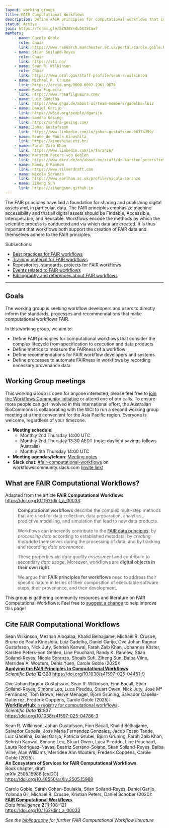 ```yaml
---
layout: working_groups
title: FAIR Computational Workflows
description: Define FAIR principles for computational workflows that consider the complex lifecycle from specification to execution and data products
status: Active
join: https://forms.gle/5ZNJ8Vxdu5X3SCaw7
members:
    - name: Carole Goble
      role: Chair
      link: https://www.research.manchester.ac.uk/portal/carole.goble.html
    - name: Stian Soiland-Reyes
      role: Chair
      link: https://s11.no/
    - name: Sean R. Wilkinson
      role: Chair
      link: https://www.ornl.gov/staff-profile/sean-r-wilkinson
    - name: Michael R. Crusoe
      link: https://orcid.org/0000-0002-2961-9670
    - name: Rosa Figueira
      link: https://www.rosafilgueira.com/
    - name: Luiz Gadelha
      link: https://www.ghga.de/about-us/team-members/gadelha-luiz
    - name: Daniel Garijo
      link: https://w3id.org/people/dgarijo
    - name: Sandra Gesing
      link: http://sandra-gesing.com/
    - name: Johan Gustafsson
      link: https://www.linkedin.com/in/johan-gustafsson-96374399/
    - name: Bruno de Paula Kinoshita
      link: https://kinoshita.eti.br/
    - name: Farah Zaib Khan
      link: https://www.linkedin.com/in/farahzk/
    - name: Karsten Peters-von Gehlen
      link: https://www.dkrz.de/en/about-en/staff/dr-karsten-peters?set_language=en
    - name: Randy K Rannow
      link: https://www.silverdraft.com
    - name: Nicola Soranzo
      link: https://www.earlham.ac.uk/profile/nicola-soranzo
    - name: Ziheng Sun
      link: https://zihengsun.github.io
---
```


The FAIR principles have laid a foundation for sharing and publishing digital assets and, in particular, data. The
FAIR principles emphasize machine accessibility and that all digital assets should be Findable, Accessible, Interoperable,
and Reusable. Workflows encode the methods by which the scientific process is conducted and via which data are created.
It is thus important that workflows both support the creation of FAIR data and themselves adhere to the FAIR principles.

Subsections:

* [Best practices for FAIR workflows](best-practices)
* [Training material for FAIR workflows](training)
* [Repositories, standards, projects for FAIR workflows](resources)
* [Events related to FAIR workflows](events)
* [Bibliography and references about FAIR workflows](bibliography)

---

## Goals

The working group is seeking workflow developers and users to directly inform the standards, processes and recommendations 
that make computational workflows FAIR.

In this working group, we aim to:
- Define FAIR principles for computational workflows that consider the complex lifecycle from specification to execution and data products
- Define metrics to measure the FAIRness of a workflow
- Define recommendations for FAIR workflow developers and systems
- Define processes to automate FAIRness in workflows by recording necessary provenance data

## Working Group meetings

This working Group is open for anyone interested, please feel free to [join the Workflows Community Initiative](https://workflows.community/contact) or attend one of our calls. To ensure more people can get involved in this international effort, the Australian BioCommons is collaborating with the WCI to run a second working group meeting at a time convenient for the Asia Pacific region. Everyone is welcome, regardless of your timezone.

* **Meeting schedule**:  
  - Monthly 2nd Thursday 14:00 UTC
  - Monthly 2nd Thursday 13:30 AEDT (note: daylight savings follows Australia)
  - Monthly 4th Thursday 14:00 UTC
* **Meeting agendas/telcon**: [Meeting notes](https://docs.google.com/document/d/1sULkJwVACjSxQnM5bvjgYSkawZhUEkC3s-A5CvgmNT4/edit)
* **Slack chat**: [#fair-computational-workflows](https://workflowscommunity.slack.com/archives/C034U2NEUTS) on workflowscommunity.slack.com ([invite link](https://join.slack.com/t/workflowscommunity/shared_invite/zt-1s8u3ocgm-gNdsgRJgy6O2GNSFUf9eDQ))


## What are FAIR Computational Workflows?

Adapted from the article **FAIR Computational Workflows** <https://doi.org/10.1162/dint_a_00033>:

> **Computational workflows** describe the complex multi-step methods that are used for data collection, data preparation, analytics, predictive modelling, and simulation that lead to new data products. 
> 
> Workflows can inherently contribute to the [FAIR data principles](https://www.go-fair.org/fair-principles/): by _processing data_ according to established metadata; by _creating metadata_ themselves during the processing of data; and by tracking and recording _data provenance_. 
> 
> These properties aid _data quality assessment_ and contribute to secondary _data usage_. Moreover, workflows are **digital objects in their own right**. 
> 
> We argue that **FAIR principles for workflows** need to address their specific nature in terms of their composition of executable software steps, their provenance, and their development.

This group is gathering community resources and literature on FAIR Computational Workflows. Feel free to [suggest a change](https://github.com/workflowscommunity/workflowscommunity.github.io/blob/main/_working_groups/fair.md) to help improve this page!


## Cite FAIR Computational Workflows

Sean Wilkinson, Meznah Aloqalaa, Khalid Belhajjame, Michael R. Crusoe, Bruno de Paula Kinoshita, Luiz Gadelha, Daniel Garijo, Ove Johan Ragnar Gustafsson, Nick Juty, Sehrish Kanwal, Farah Zaib Khan, Johannes Köster, Karsten Peters-von Gehlen, Line Pouchard, Randy K. Rannow, Stian Soiland-Reyes, Nicola Soranzo, Shoaib Sufi, Ziheng Sun, Baiba Vilne, Merridee A. Wouters, Denis Yuen, Carole Goble (2025):  
[**Applying the FAIR Principles to Computational Workflows**](https://doi.org/10.1038/s41597-025-04451-9).  
_Scientific Data_ **12**:328
<https://doi.org/10.1038/s41597-025-04451-9>

Ove Johan Ragnar Gustafsson, Sean R. Wilkinson, Finn Bacall, Stian Soiland-Reyes, Simone Leo, Luca Pireddu, Stuart Owen, Nick Juty, José Mª Fernández, Tom Brown, Hervé Ménager, Björn Grüning, Salvador Capella-Gutierrez, Frederik Coppens, Carole Goble (2025):  
[**WorkflowHub**: a registry for computational workflows](https://doi.org/10.1038/s41597-025-04786-3).  
_Scientific Data_ **12**:837  
<https://doi.org/10.1038/s41597-025-04786-3>

Sean R. Wilkinson, Johan Gustafsson, Finn Bacall, Khalid Belhajjame, Salvador Capella, Jose Maria Fernandez Gonzalez, Jacob Fosso Tande, Luiz Gadelha, Daniel Garijo, Patricia Grubel, Bjorn Grüning, Farah Zaib Khan, Sehrish Kanwal, Simone Leo, Stuart Owen, Luca Pireddu, Line Pouchard, Laura Rodríguez-Navas, Beatriz Serrano-Solano, Stian Soiland-Reyes, Baiba Vilne, Alan Williams, Merridee Ann Wouters, Frederik Coppens, Carole Goble (2025):  
**An Ecosystem of Services for FAIR Computational Workflows**.  
Book chapter, draft  
_arXiv_ 2505.15988 [cs.DC]  
<https://doi.org/10.48550/arXiv.2505.15988>

Carole Goble, Sarah Cohen-Boulakia, Stian Soiland-Reyes, Daniel Garijo, Yolanda Gil, Michael R. Crusoe, Kristian Peters, Daniel Schober (2020):  
[**FAIR Computational Workflows**](https://doi.org/10.1162/dint_a_00033).  
_Data Intelligence_  **2**(1):108–121  
<https://doi.org/10.1162/dint_a_00033>

_See the [bibliography](bibliography/) for further FAIR Computational Workflow literature_
